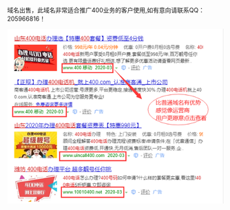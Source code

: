   域名出售，此域名非常适合推广400业务的客户使用,如有意向请联系QQ：205966816！
  
      
![image](https://raw.githubusercontent.com/205966816/400.github.io/master/imgs/1.png)
